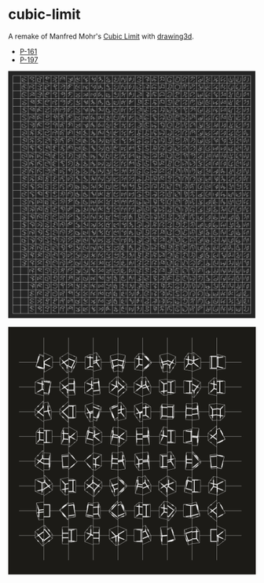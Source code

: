 # cubic-limit

A remake of Manfred Mohr's [Cubic Limit](http://www.emohr.com/paris-1975/catalog/layoutcatalog75.html) with [drawing3d](https://github.com/onur1/drawing3d).

- [P-161](http://www.emohr.com/mohr_cube1_161.html)
- [P-197](http://www.emohr.com/mohr_cube2_197k.html)

![p161](./p161.png)

![p197](./p197.png)
